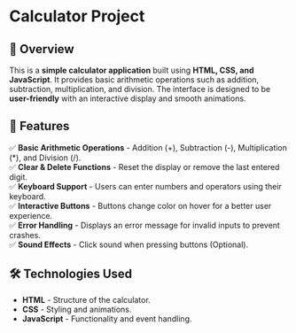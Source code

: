 # Calculator Project

## 📌 Overview
This is a **simple calculator application** built using **HTML, CSS, and JavaScript**. It provides basic arithmetic operations such as addition, subtraction, multiplication, and division. The interface is designed to be **user-friendly** with an interactive display and smooth animations.

## 🎯 Features
✅ **Basic Arithmetic Operations** - Addition (+), Subtraction (-), Multiplication (*), and Division (/).  
✅ **Clear & Delete Functions** - Reset the display or remove the last entered digit.  
✅ **Keyboard Support** - Users can enter numbers and operators using their keyboard.  
✅ **Interactive Buttons** - Buttons change color on hover for a better user experience.  
✅ **Error Handling** - Displays an error message for invalid inputs to prevent crashes.  
✅ **Sound Effects** - Click sound when pressing buttons (Optional).

## 🛠️ Technologies Used
- **HTML** - Structure of the calculator.
- **CSS** - Styling and animations.
- **JavaScript** - Functionality and event handling.

